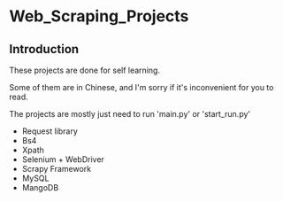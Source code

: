 # Web_Scraping_Projects



## Introduction



These projects are done for self learning.

Some of them are in Chinese, and I'm sorry if it's inconvenient for you to read.



The projects are mostly just need to run 'main.py' or 'start_run.py'



- Request library
- Bs4
- Xpath
- Selenium + WebDriver
- Scrapy Framework
- MySQL
- MangoDB







